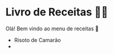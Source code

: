 # Livro de Receitas :woman_cook:

Olá! Bem vindo ao menu de receitas :wave:

- Risoto de Camarão
- 
